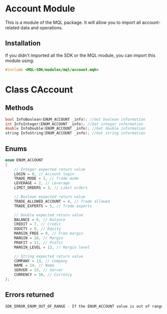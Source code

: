 # Account Module
This is a module of the MQL package. It will allow you to import all account-related data and operations.

## Installation
If you didn't imported all the SDK or the MQL module, you can import this module using:
```cpp
#include <MQL-SDK/modules/mql/account.mqh>
```

# Class CAccount
## Methods
```cpp
bool InfoBoolean(ENUM_ACCOUNT _info); //Get boolean information
int InfoInteger(ENUM_ACCOUNT _info); //Get integer information
double InfoDouble(ENUM_ACCOUNT _info); //Get double information
string InfoString(ENUM_ACCOUNT _info); //Get string information
```

## Enums
```cpp
enum ENUM_ACCOUNT
{
    // Integer expected return value
    LOGIN = 0, // Account login
    TRADE_MODE = 1, // Trade mode
    LEVERAGE = 2, // Leverage
    LIMIT_ORDERS = 3, // Limit orders

    // Boolean expected return value
    TRADE_ALLOWED_ACCOUNT = 4, // Trade allowed
    TRADE_EXPERTS = 5, // Trade experts

    // Double expected return value
    BALANCE = 6, // Balance
    CREDIT = 7, // Credit
    EQUITY = 8, // Equity
    MARGIN_FREE = 9, // Free margin
    MARGIN = 10, // Margin
    PROFIT = 11, // Profit
    MARGIN_LEVEL = 12, // Margin level

    // String expected return value
    COMPANY = 13, // Company
    NAME = 14, // Name
    SERVER = 15, // Server
    CURRENCY = 16, // Currency
};
```

## Errors returned
```cpp
SDK_ERROR_ENUM_OUT_OF_RANGE - If the ENUM_ACCOUNT value is out of range
```